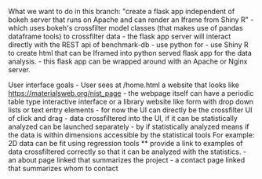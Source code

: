 What we want to do in this branch:
  "create a flask app independent of bokeh server that runs on Apache and can render an Iframe from Shiny R"
    - which uses bokeh's crossfilter model classes (that makes use of pandas dataframe tools)
      to crossfilter data
    - the flask app server will interact directly with the REST api of benchmark-db
    - use python for
    - use Shiny R to create html that can be Iframed into python served flask app for the data analysis.
    - this flask app can be wrapped around with an Apache or Nginx server.

  User interface goals
    - User sees at /home.html a website that looks like https://materialsweb.org/nist_page
      - the webpage itself can have a periodic table type interactive interface or a library website like
        form with drop down lists or text entry elements
      - for now the UI can directly be the crossfilter UI of click and drag
      - data crossfiltered into the UI, if it can be statistically analyzed can be launched separately
        - by if statistically analyzed means if the data is within dimensions accessible by the statistical tools
          For example: 2D data can be fit using regression tools
          ** provide a link to examples of data crossfiltered correctly so that it can be analyzed with the
             statistics.
      - an about page linked that summarizes the project
      - a contact page linked that summarizes whom to contact
